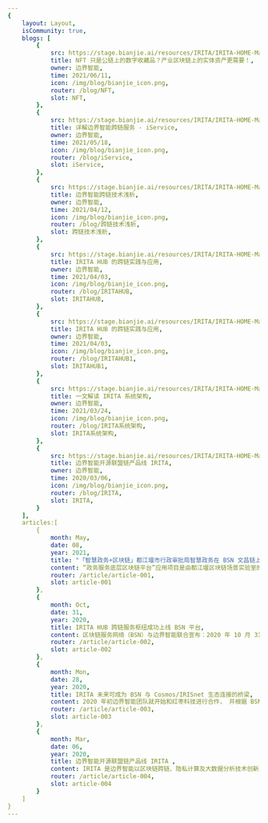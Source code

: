 ```yaml
---
{
    layout: Layout,
    isCommunity: true,
    blogs: [
        {
            src: https://stage.bianjie.ai/resources/IRITA/IRITA-HOME-Map/blog0/shoutu6.png,
            title: NFT 只是公链上的数字收藏品？产业区块链上的实体资产更需要！,
            owner: 边界智能,
            time: 2021/06/11,
            icon: /img/blog/bianjie_icon.png,
            router: /blog/NFT,
            slot: NFT,
        },
        {
            src: https://stage.bianjie.ai/resources/IRITA/IRITA-HOME-Map/blog0/shoutu3.png,
            title: 详解边界智能跨链服务 - iService,
            owner: 边界智能,
            time: 2021/05/18,
            icon: /img/blog/bianjie_icon.png,
            router: /blog/iService,
            slot: iService,
        },
        {
            src: https://stage.bianjie.ai/resources/IRITA/IRITA-HOME-Map/blog0/shoutu4.png,
            title: 边界智能跨链技术浅析,
            owner: 边界智能,
            time: 2021/04/12,
            icon: /img/blog/bianjie_icon.png,
            router: /blog/跨链技术浅析,
            slot: 跨链技术浅析,
        },
        {
            src: https://stage.bianjie.ai/resources/IRITA/IRITA-HOME-Map/blog0/shoutu5.png,
            title: IRITA HUB 的跨链实践与应用,
            owner: 边界智能,
            time: 2021/04/03,
            icon: /img/blog/bianjie_icon.png,
            router: /blog/IRITAHUB,
            slot: IRITAHUB,
        },
        {
            src: https://stage.bianjie.ai/resources/IRITA/IRITA-HOME-Map/blog0/shoutu5.png,
            title: IRITA HUB 的跨链实践与应用,
            owner: 边界智能,
            time: 2021/04/03,
            icon: /img/blog/bianjie_icon.png,
            router: /blog/IRITAHUB1,
            slot: IRITAHUB1,
        },
        {
            src: https://stage.bianjie.ai/resources/IRITA/IRITA-HOME-Map/blog0/shoutu2.png,
            title: 一文解读 IRITA 系统架构,
            owner: 边界智能,
            time: 2021/03/24,
            icon: /img/blog/bianjie_icon.png,
            router: /blog/IRITA系统架构,
            slot: IRITA系统架构,
        },
        {
            src: https://stage.bianjie.ai/resources/IRITA/IRITA-HOME-Map/blog0/shoutu1.png,
            title: 边界智能开源联盟链产品线 IRITA,
            owner: 边界智能,
            time: 2020/03/06,
            icon: /img/blog/bianjie_icon.png,
            router: /blog/IRITA,
            slot: IRITA,
        }
    ],
    articles:[
        {
            month: May,
            date: 08,
            year: 2021,
            title: "「智慧政务+区块链」都江堰市行政审批局智慧政务在 BSN 文昌链上线了",
            content: “政务服务底层区块链平台”应用项目是由都江堰区块链场景实验室的核心技术企业共同研发，边界智能承担了平台中“区块链电子证照系统”的搭建，该系统基于 BSN 首批开放联盟链“文昌链”开发，也是 BSN 开放联盟链“文昌链”部署的首个政务应用。, 
            router: /article/article-001,
            slot: article-001
        },
        {
            month: Oct,
            date: 31,
            year: 2020,
            title: IRITA HUB 跨链服务枢纽成功上线 BSN 平台,
            content: 区块链服务网络（BSN）与边界智能联合宣布：2020 年 10 月 31 日，IRITA 跨链服务加入 BSN 跨链服务枢纽（ICH）并正式上线。IRITA Hub 是边界智能自主研发的 IRITA 联盟链产品线中专注跨链服务的产品，既可以支持 BSN 环境中 Hyperledger Fabric、FISCO BCOS 等联盟链之间的跨链交互，在 BSN 国际版中支持联盟链与以太坊、IRISnet 等公有链的跨链交互，同时也支持访问 Chainlink 等预言机的链下可信数据，为打造 BSN 成为「全球性区块链互联网」提供重要的技术基础。, 
            router: /article/article-002,
            slot: article-002
        },
        {
            month: Mon,
            date: 28,
            year: 2020,
            title: IRITA 未来可成为 BSN 与 Cosmos/IRISnet 生态连接的桥梁,
            content: 2020 年初边界智能团队就开始和红枣科技进行合作， 并根据 BSN 规范对 IRITA 进行了适配，现在 IRITA 对国密及智能合约都能按 BSN 规范进行支持。, 
            router: /article/article-003,
            slot: article-003
        },
        {
            month: Mar,
            date: 06,
            year: 2020,
            title: 边界智能开源联盟链产品线 IRITA ,
            content: IRITA 是边界智能以区块链跨链、隐私计算及大数据分析技术创新为核心，自主研发的支持下一代分布式商业系统的企业级联盟链产品。, 
            router: /article/article-004,
            slot: article-004
        }  
    ]
}
---
```

